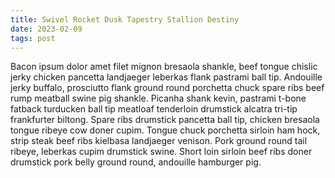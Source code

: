 ```yaml
---
title: Swivel Rocket Dusk Tapestry Stallion Destiny
date: 2023-02-09
tags: post
---
```


Bacon ipsum dolor amet filet mignon bresaola shankle, beef tongue chislic jerky chicken pancetta landjaeger leberkas flank pastrami ball tip.  Andouille jerky buffalo, prosciutto flank ground round porchetta chuck spare ribs beef rump meatball swine pig shankle.  Picanha shank kevin, pastrami t-bone fatback turducken ball tip meatloaf tenderloin drumstick alcatra tri-tip frankfurter biltong.  Spare ribs drumstick pancetta ball tip, chicken bresaola tongue ribeye cow doner cupim.  Tongue chuck porchetta sirloin ham hock, strip steak beef ribs kielbasa landjaeger venison.  Pork ground round tail ribeye, leberkas cupim drumstick swine.  Short loin sirloin beef ribs doner drumstick pork belly ground round, andouille hamburger pig.